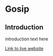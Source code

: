 # Gosip

## Introduction

introduction text here

[Link to live website](https://flo-gosip.herokuapp.com/ "visit website")


